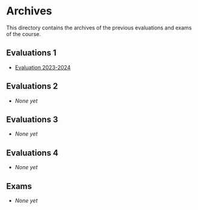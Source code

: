 # Archives

This directory contains the archives of the previous evaluations and exams of
the course.

## Evaluations 1

- [Evaluation 2023-2024](./EVALUATION_1_2023_2024.md)

## Evaluations 2

- _None yet_

## Evaluations 3

- _None yet_

## Evaluations 4

- _None yet_

## Exams

- _None yet_
